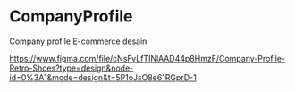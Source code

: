 # CompanyProfile
Company profile E-commerce desain

https://www.figma.com/file/cNsFvLfTINlAAD44p8HmzF/Company-Profile-Retro-Shoes?type=design&node-id=0%3A1&mode=design&t=5P1oJsO8e61RGprD-1

